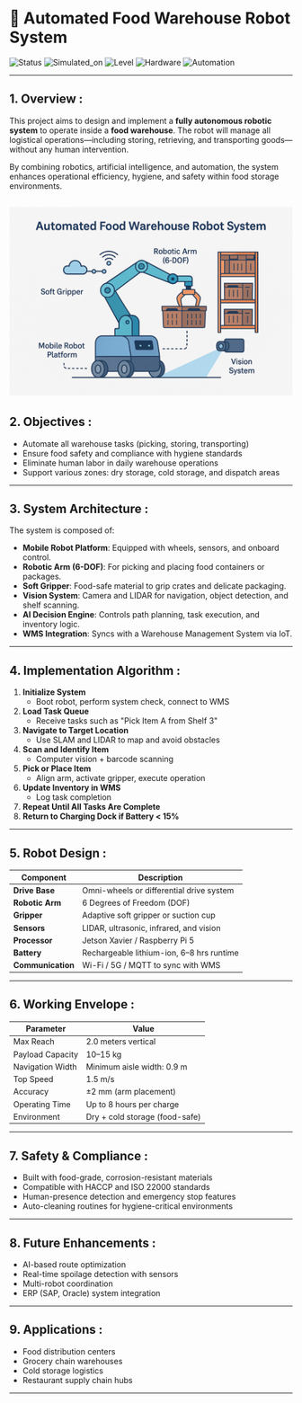 # 🤖 Automated Food Warehouse Robot System

![Status](https://img.shields.io/badge/status-in_progress-blue)
![Simulated_on](https://img.shields.io/badge/Simulated_on-TinkerCad-orange)
![Level](https://img.shields.io/badge/Difficulty-Beginner-lightgrey)
![Hardware](https://img.shields.io/badge/Hardware-Arduino_UNO-green)
![Automation](https://img.shields.io/badge/Automation-Level_5-blueviolet)

---

## 1. Overview :

This project aims to design and implement a **fully autonomous robotic system** to operate inside a **food warehouse**. The robot will manage all logistical operations—including storing, retrieving, and transporting goods—without any human intervention.

By combining robotics, artificial intelligence, and automation, the system enhances operational efficiency, hygiene, and safety within food storage environments.

![roboot](robot%20Food.png)
---

##  2. Objectives :

- Automate all warehouse tasks (picking, storing, transporting)
- Ensure food safety and compliance with hygiene standards
- Eliminate human labor in daily warehouse operations
- Support various zones: dry storage, cold storage, and dispatch areas

---

## 3.  System Architecture :

The system is composed of:

- **Mobile Robot Platform**: Equipped with wheels, sensors, and onboard control.
- **Robotic Arm (6-DOF)**: For picking and placing food containers or packages.
- **Soft Gripper**: Food-safe material to grip crates and delicate packaging.
- **Vision System**: Camera and LIDAR for navigation, object detection, and shelf scanning.
- **AI Decision Engine**: Controls path planning, task execution, and inventory logic.
- **WMS Integration**: Syncs with a Warehouse Management System via IoT.

---

## 4.  Implementation Algorithm :

1. **Initialize System**
   - Boot robot, perform system check, connect to WMS
2. **Load Task Queue**
   - Receive tasks such as "Pick Item A from Shelf 3"
3. **Navigate to Target Location**
   - Use SLAM and LIDAR to map and avoid obstacles
4. **Scan and Identify Item**
   - Computer vision + barcode scanning
5. **Pick or Place Item**
   - Align arm, activate gripper, execute operation
6. **Update Inventory in WMS**
   - Log task completion
7. **Repeat Until All Tasks Are Complete**
8. **Return to Charging Dock if Battery < 15%**

---

## 5.  Robot Design :

| Component        | Description |
|------------------|-------------|
| **Drive Base**   | Omni-wheels or differential drive system |
| **Robotic Arm**  | 6 Degrees of Freedom (DOF) |
| **Gripper**      | Adaptive soft gripper or suction cup |
| **Sensors**      | LIDAR, ultrasonic, infrared, and vision |
| **Processor**    | Jetson Xavier / Raspberry Pi 5 |
| **Battery**      | Rechargeable lithium-ion, 6–8 hrs runtime |
| **Communication**| Wi-Fi / 5G / MQTT to sync with WMS |

---

## 6.  Working Envelope :

| Parameter         | Value |
|-------------------|-------|
| Max Reach         | 2.0 meters vertical |
| Payload Capacity  | 10–15 kg |
| Navigation Width  | Minimum aisle width: 0.9 m |
| Top Speed         | 1.5 m/s |
| Accuracy          | ±2 mm (arm placement) |
| Operating Time    | Up to 8 hours per charge |
| Environment       | Dry + cold storage (food-safe) |

---

## 7.  Safety & Compliance :

- Built with food-grade, corrosion-resistant materials
- Compatible with HACCP and ISO 22000 standards
- Human-presence detection and emergency stop features
- Auto-cleaning routines for hygiene-critical environments

---

## 8. Future Enhancements :

- AI-based route optimization
- Real-time spoilage detection with sensors
- Multi-robot coordination
- ERP (SAP, Oracle) system integration

---

## 9.  Applications :

- Food distribution centers
- Grocery chain warehouses
- Cold storage logistics
- Restaurant supply chain hubs

---





